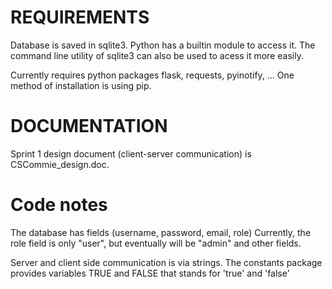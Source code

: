 REQUIREMENTS
===

Database is saved in sqlite3. Python has a builtin module to access it.
    The command line utility of sqlite3 can also be used to acess it more easily.

Currently requires python packages flask, requests, pyinotify, ...
    One method of installation is using pip.

DOCUMENTATION
===

Sprint 1 design document (client-server communication) is CSCommie_design.doc.



Code notes
===

The database has fields (username, password, email, role) Currently, the role field is only "user", but eventually will be "admin" and other fields.

Server and client side communication is via strings. The constants package provides variables TRUE and FALSE that stands for 'true' and 'false'
